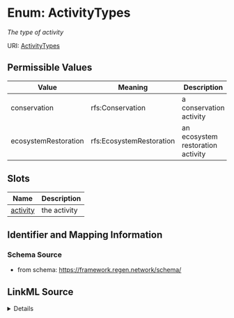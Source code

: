 # Enum: ActivityTypes




_The type of activity_



URI: [ActivityTypes](ActivityTypes.md)

## Permissible Values

| Value | Meaning | Description |
| --- | --- | --- |
| conservation | rfs:Conservation | a conservation activity |
| ecosystemRestoration | rfs:EcosystemRestoration | an ecosystem restoration activity |




## Slots

| Name | Description |
| ---  | --- |
| [activity](activity.md) | the activity |






## Identifier and Mapping Information







### Schema Source


* from schema: https://framework.regen.network/schema/






## LinkML Source

<details>
```yaml
name: ActivityTypes
description: The type of activity
from_schema: https://framework.regen.network/schema/
rank: 1000
permissible_values:
  conservation:
    text: conservation
    description: a conservation activity
    meaning: rfs:Conservation
  ecosystemRestoration:
    text: ecosystemRestoration
    description: an ecosystem restoration activity
    meaning: rfs:EcosystemRestoration

```
</details>
